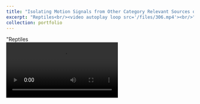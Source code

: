 ```yaml
---
title: "Isolating Motion Signals from Other Category Relevant Sources of Information"
excerpt: "Reptiles<br/><video autoplay loop src='/files/306.mp4'><br/>"
collection: portfolio
---
```


"Reptiles<br/><video autoplay loop src='/files/306.mp4'><br/>
Vehicles<br/><video autoplay loop src='/files/317.mp4'><br/>
Balls<br/><video autoplay loop src='/files/319.mp4'><br/>
Mammals<br/><video autoplay loop src='/files/324.mp4'><br/>
Pendulums or Swings<br/><video autoplay loop src='/files/336.mp4'><br/>
Birds<br/><video autoplay loop src='/files/343.mp4'><br/>
Tools<br/><video autoplay loop src='/files/354.mp4'><br/>
Humans<br/><video autoplay loop src='/files/367.mp4'><br/>"
